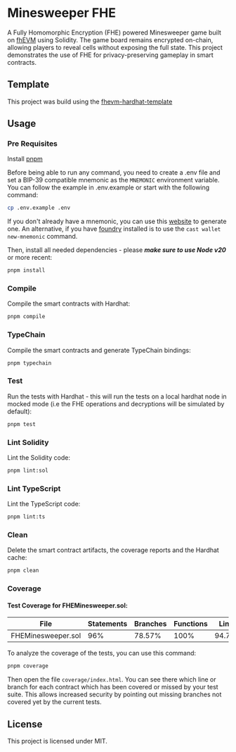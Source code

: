 # Minesweeper FHE

A Fully Homomorphic Encryption (FHE) powered Minesweeper game built on [fhEVM](https://github.com/zama-ai/fhevm) using
Solidity. The game board remains encrypted on-chain, allowing players to reveal cells without exposing the full state.
This project demonstrates the use of FHE for privacy-preserving gameplay in smart contracts.

## Template

This project was build using the [fhevm-hardhat-template](https://github.com/zama-ai/fhevm-hardhat-template/generate)

## Usage

### Pre Requisites

Install [pnpm](https://pnpm.io/installation)

Before being able to run any command, you need to create a .env file and set a BIP-39 compatible mnemonic as the
`MNEMONIC` environment variable. You can follow the example in .env.example or start with the following command:

```sh
cp .env.example .env
```

If you don't already have a mnemonic, you can use this [website](https://iancoleman.io/bip39/) to generate one. An
alternative, if you have [foundry](https://book.getfoundry.sh/getting-started/installation) installed is to use the
`cast wallet new-mnemonic` command.

Then, install all needed dependencies - please **_make sure to use Node v20_** or more recent:

```sh
pnpm install
```

### Compile

Compile the smart contracts with Hardhat:

```sh
pnpm compile
```

### TypeChain

Compile the smart contracts and generate TypeChain bindings:

```sh
pnpm typechain
```

### Test

Run the tests with Hardhat - this will run the tests on a local hardhat node in mocked mode (i.e the FHE operations and
decryptions will be simulated by default):

```sh
pnpm test
```

### Lint Solidity

Lint the Solidity code:

```sh
pnpm lint:sol
```

### Lint TypeScript

Lint the TypeScript code:

```sh
pnpm lint:ts
```

### Clean

Delete the smart contract artifacts, the coverage reports and the Hardhat cache:

```sh
pnpm clean
```

### Coverage

#### Test Coverage for FHEMinesweeper.sol:

| File               | Statements | Branches | Functions | Lines  |
| ------------------ | ---------- | -------- | --------- | ------ |
| FHEMinesweeper.sol | 96%        | 78.57%   | 100%      | 94.74% |

To analyze the coverage of the tests, you can use this command:

```bash
pnpm coverage
```

Then open the file `coverage/index.html`. You can see there which line or branch for each contract which has been
covered or missed by your test suite. This allows increased security by pointing out missing branches not covered yet by
the current tests.

## License

This project is licensed under MIT.

